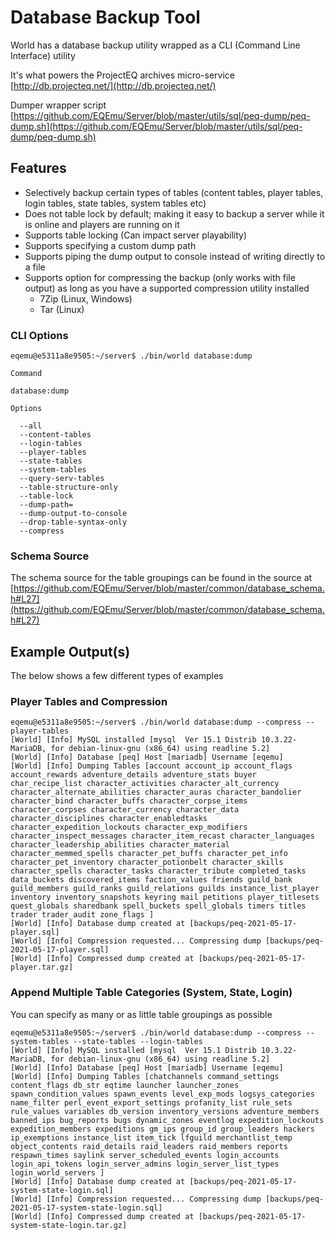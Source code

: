 # Database Backup Tool

World has a database backup utility wrapped as a CLI (Command Line Interface) utility

It's what powers the ProjectEQ archives micro-service [http://db.projecteq.net/](http://db.projecteq.net/) 

Dumper wrapper script [https://github.com/EQEmu/Server/blob/master/utils/sql/peq-dump/peq-dump.sh](https://github.com/EQEmu/Server/blob/master/utils/sql/peq-dump/peq-dump.sh) 

## Features

* Selectively backup certain types of tables (content tables, player tables, login tables, state tables, system tables etc)
* Does not table lock by default; making it easy to backup a server while it is online and players are running on it
* Supports table locking (Can impact server playability)
* Supports specifying a custom dump path
* Supports piping the dump output to console instead of writing directly to a file
* Supports option for compressing the backup (only works with file output) as long as you have a supported compression utility installed
  * 7Zip (Linux, Windows)
  * Tar (Linux)

### CLI Options

```text
eqemu@e5311a8e9505:~/server$ ./bin/world database:dump

Command

database:dump

Options

  --all
  --content-tables
  --login-tables
  --player-tables
  --state-tables
  --system-tables
  --query-serv-tables
  --table-structure-only
  --table-lock
  --dump-path=
  --dump-output-to-console
  --drop-table-syntax-only
  --compress
```

### Schema Source

The schema source for the table groupings can be found in the source at [https://github.com/EQEmu/Server/blob/master/common/database_schema.h#L27](https://github.com/EQEmu/Server/blob/master/common/database_schema.h#L27) 

## Example Output(s)

The below shows a few different types of examples

### Player Tables and Compression

```text
eqemu@e5311a8e9505:~/server$ ./bin/world database:dump --compress --player-tables
[World] [Info] MySQL installed [mysql  Ver 15.1 Distrib 10.3.22-MariaDB, for debian-linux-gnu (x86_64) using readline 5.2]
[World] [Info] Database [peq] Host [mariadb] Username [eqemu]
[World] [Info] Dumping Tables [account account_ip account_flags account_rewards adventure_details adventure_stats buyer char_recipe_list character_activities character_alt_currency character_alternate_abilities character_auras character_bandolier character_bind character_buffs character_corpse_items character_corpses character_currency character_data character_disciplines character_enabledtasks character_expedition_lockouts character_exp_modifiers character_inspect_messages character_item_recast character_languages character_leadership_abilities character_material character_memmed_spells character_pet_buffs character_pet_info character_pet_inventory character_potionbelt character_skills character_spells character_tasks character_tribute completed_tasks data_buckets discovered_items faction_values friends guild_bank guild_members guild_ranks guild_relations guilds instance_list_player inventory inventory_snapshots keyring mail petitions player_titlesets quest_globals sharedbank spell_buckets spell_globals timers titles trader trader_audit zone_flags ]
[World] [Info] Database dump created at [backups/peq-2021-05-17-player.sql]
[World] [Info] Compression requested... Compressing dump [backups/peq-2021-05-17-player.sql]
[World] [Info] Compressed dump created at [backups/peq-2021-05-17-player.tar.gz]
```

### Append Multiple Table Categories (System, State, Login)

You can specify as many or as little table groupings as possible

```text
eqemu@e5311a8e9505:~/server$ ./bin/world database:dump --compress --system-tables --state-tables --login-tables
[World] [Info] MySQL installed [mysql  Ver 15.1 Distrib 10.3.22-MariaDB, for debian-linux-gnu (x86_64) using readline 5.2]
[World] [Info] Database [peq] Host [mariadb] Username [eqemu]
[World] [Info] Dumping Tables [chatchannels command_settings content_flags db_str eqtime launcher launcher_zones spawn_condition_values spawn_events level_exp_mods logsys_categories name_filter perl_event_export_settings profanity_list rule_sets rule_values variables db_version inventory_versions adventure_members banned_ips bug_reports bugs dynamic_zones eventlog expedition_lockouts expedition_members expeditions gm_ips group_id group_leaders hackers ip_exemptions instance_list item_tick lfguild merchantlist_temp object_contents raid_details raid_leaders raid_members reports respawn_times saylink server_scheduled_events login_accounts login_api_tokens login_server_admins login_server_list_types login_world_servers ]
[World] [Info] Database dump created at [backups/peq-2021-05-17-system-state-login.sql]
[World] [Info] Compression requested... Compressing dump [backups/peq-2021-05-17-system-state-login.sql]
[World] [Info] Compressed dump created at [backups/peq-2021-05-17-system-state-login.tar.gz]
```

